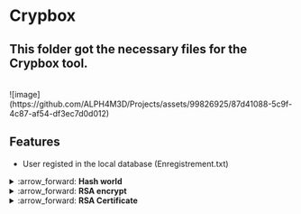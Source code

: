 # Crypbox
## This folder got the necessary files for the Crypbox tool.
<br>
![image](https://github.com/ALPH4M3D/Projects/assets/99826925/87d41088-5c9f-4c87-af54-df3ec7d0d012)


## Features
- User registed in the local database (Enregistrement.txt)

<details>
<summary>:arrow_forward: <b>Hash world</b></summary>

![image](https://github.com/ALPH4M3D/Projects/assets/99826925/3a12f6b4-0a42-44d5-9c98-e0bb1f64578e)

This section of the menu asks for a user input, then he can choose from the menu what options he need to perfom on his input
  <br>
   <br>
- 1 : Option will hash the user input with SHA256 <br>
- 2 : Option will generate a salt, then encrypt the input with it <br>
- 3 : Use a dictionnary attack on the SHA256 hashed input to decrypt the clear text user input <br>
</details>


<details>
<summary>:arrow_forward: <b>RSA encrypt</b></summary>

![image](https://github.com/ALPH4M3D/Projects/assets/99826925/29a33e89-3de4-47e7-913e-f9f61f3c3b83)


This section of the menu asks for a user select the below options :
   <br>
- 1- Generate key pairs : this will generate a pairs of keys in the current folder
- 2- Encrypt a message with RSA : this will encrypt a user input using RSA
- 3- Decrypt the message : This will decrypt the same message inserted in the previous step 
- 4- Sign a message : This will sign the user input
- 5- Verify Signed message signature : this will verify the signature and show a true if it's valid

![image](https://github.com/ALPH4M3D/Projects/assets/99826925/770a913f-cd42-49e4-ac11-f819f5d0d869)
<br>
![image](https://github.com/ALPH4M3D/Projects/assets/99826925/55bed237-ed70-4f2a-8cb2-bd1417bdfa31)


</details>


<details>
<summary>:arrow_forward: <b>RSA Certificate</b></summary>

![image](https://github.com/ALPH4M3D/Projects/assets/99826925/35a0bf35-e77c-4b18-96fb-45a77aaeeef2)


This section of the menu asks for a user select the below options :
- 1- Generate key pairs : this will generate a pairs of keys in the current folder
- 2- Generate Self-Signed Certificate : this will generate a self signed certificate
- 3- Encrypt message using certificate : this option will encrypt a user message using the generated certificate

![image](https://github.com/ALPH4M3D/Projects/assets/99826925/ae878f03-a058-4761-819a-ff6796cdde57)
<br>
![image](https://github.com/ALPH4M3D/Projects/assets/99826925/24411105-6c4d-47d8-813e-3a512e131b72)


</details>




